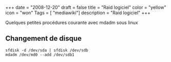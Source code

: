 +++
date = "2008-12-20"
draft = false
title = "Raid logiciel"
color = "yellow"
icon = "won"
Tags = [ "mediawiki"]
description = "Raid logiciel"
+++

Quelques petites procédures courante avec mdadm sous linux

Changement de disque
--------------------

    sfdisk -d /dev/sda | sfdisk /dev/sdb
    mdadm /dev/md0 --add /dev/sdb1
